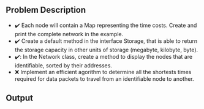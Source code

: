 ## Problem Description

  - :heavy_check_mark: Each node will contain a Map representing the time costs. Create and print the complete network in the example.
  - :heavy_check_mark: Create a default method in the interface Storage, that is able to return the storage capacity in other units of storage (megabyte, kilobyte, byte).
  - ✔️: In the Network class, create a method to display the nodes that are identifiable, sorted by their addresses.
  - :x: Implement an efficient agorithm to determine all the shortests times required for data packets to travel from an identifiable node to another.

## Output
